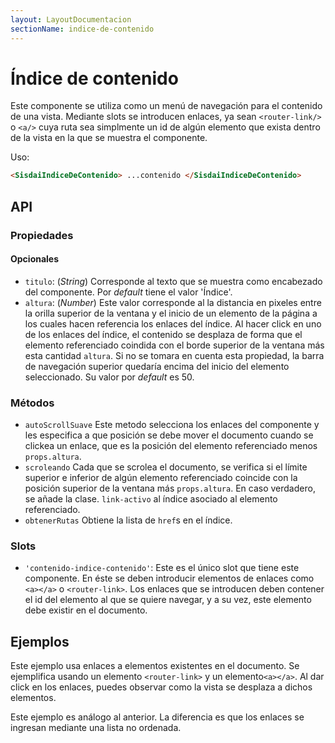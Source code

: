 ```yaml
---
layout: LayoutDocumentacion
sectionName: indice-de-contenido
---
```


# Índice de contenido

Este componente se utiliza como un menú de navegación para el contenido de una vista. Mediante slots se introducen enlaces, ya sean `<router-link/>` o `<a/>` cuya ruta sea simplmente un id de algún elemento que exista dentro de la vista en la que se muestra el componente.

Uso:

```html
<SisdaiIndiceDeContenido> ...contenido </SisdaiIndiceDeContenido>
```

<section id="api">

## API

### Propiedades

#### Opcionales

- `titulo`: (_String_) Corresponde al texto que se muestra como encabezado del componente. Por _default_ tiene el valor 'Índice'.
- `altura`: (_Number_) Este valor corresponde al la distancia en pixeles entre la orilla superior de la ventana y el inicio de un elemento de la página a los cuales hacen referencia los enlaces del índice. Al hacer click en uno de los enlaces del índice, el contenido se desplaza de forma que el elemento referenciado coindida con el borde superior de la ventana más esta cantidad `altura`. Si no se tomara en cuenta esta propiedad, la barra de navegación superior quedaría encima del inicio del elemento seleccionado. Su valor por _default_ es 50.

### Métodos

- `autoScrollSuave` Este metodo selecciona los enlaces del componente y les especifica a que posición se debe mover el documento cuando se clickea un enlace, que es la posición del elemento referenciado menos `props.altura`.
- `scroleando` Cada que se scrolea el documento, se verifica si el límite superior e inferior de algún elemento referenciado coincide con la posición superior de la ventana más `props.altura`. En caso verdadero, se añade la clase. `link-activo` al índice asociado al elemento referenciado.
- `obtenerRutas` Obtiene la lista de `href`s en el índice.

### Slots

- `'contenido-indice-contenido'`: Este es el único slot que tiene este componente. En éste se deben introducir elementos de enlaces como `<a></a>` o `<router-link>`. Los enlaces que se introducen deben contener el id del elemento al que se quiere navegar, y a su vez, este elemento debe existir en el documento.

</section>

<section id="ejemplos">

## Ejemplos

Este ejemplo usa enlaces a elementos existentes en el documento. Se ejemplifica usando un elemento `<router-link>` y un elemento`<a></a>`. Al dar click en los enlaces, puedes observar como la vista se desplaza a dichos elementos.

<utils-ejemplo-doc ruta="indice-de-contenido/basico.vue"/>

Este ejemplo es análogo al anterior. La diferencia es que los enlaces se ingresan mediante una lista no ordenada.

<utils-ejemplo-doc ruta="indice-de-contenido/lista.vue"/>

</section>
